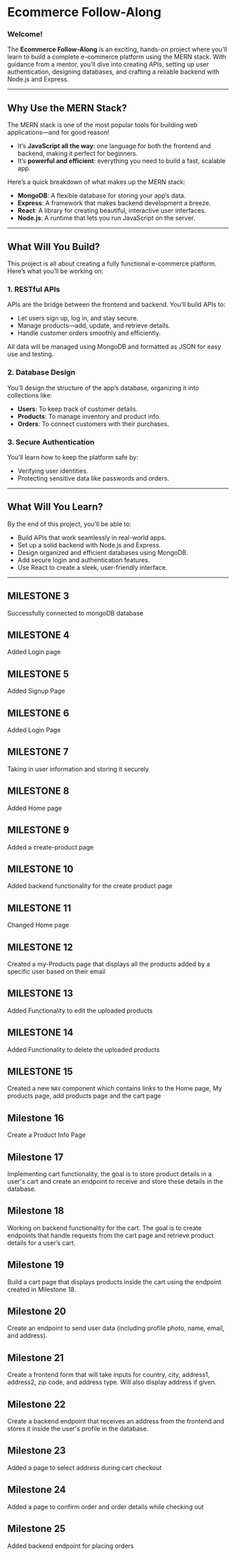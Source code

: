 

# **Ecommerce Follow-Along**

### **Welcome!**

The **Ecommerce Follow-Along** is an exciting, hands-on project where you’ll learn to build a complete e-commerce platform using the MERN stack. With guidance from a mentor, you’ll dive into creating APIs, setting up user authentication, designing databases, and crafting a reliable backend with Node.js and Express.

---

## **Why Use the MERN Stack?**

The MERN stack is one of the most popular tools for building web applications—and for good reason!  
- It’s **JavaScript all the way**: one language for both the frontend and backend, making it perfect for beginners.  
- It’s **powerful and efficient**: everything you need to build a fast, scalable app.  

Here’s a quick breakdown of what makes up the MERN stack:  
- **MongoDB**: A flexible database for storing your app’s data.  
- **Express**: A framework that makes backend development a breeze.  
- **React**: A library for creating beautiful, interactive user interfaces.  
- **Node.js**: A runtime that lets you run JavaScript on the server.

---

## **What Will You Build?**

This project is all about creating a fully functional e-commerce platform. Here’s what you’ll be working on:

### **1. RESTful APIs**
APIs are the bridge between the frontend and backend. You’ll build APIs to:  
- Let users sign up, log in, and stay secure.  
- Manage products—add, update, and retrieve details.  
- Handle customer orders smoothly and efficiently.  

All data will be managed using MongoDB and formatted as JSON for easy use and testing.

### **2. Database Design**
You’ll design the structure of the app’s database, organizing it into collections like:  
- **Users**: To keep track of customer details.  
- **Products**: To manage inventory and product info.  
- **Orders**: To connect customers with their purchases.

### **3. Secure Authentication**
You’ll learn how to keep the platform safe by:  
- Verifying user identities.  
- Protecting sensitive data like passwords and orders.  

---

## **What Will You Learn?**

By the end of this project, you’ll be able to:  
- Build APIs that work seamlessly in real-world apps.  
- Set up a solid backend with Node.js and Express.  
- Design organized and efficient databases using MongoDB.  
- Add secure login and authentication features.  
- Use React to create a sleek, user-friendly interface.

---

## **MILESTONE 3**

Successfully connected to mongoDB database

## **MILESTONE 4**

Added Login page

## **MILESTONE 5**

Added Signup Page

## **MILESTONE 6**

Added Login Page

## **MILESTONE 7**

Taking in user information and storing it securely

## **MILESTONE 8**

Added Home page

## **MILESTONE 9**

Added a create-product page

## **MILESTONE 10**

Added backend functionality for the create product page

## **MILESTONE 11**

Changed Home page

## **MILESTONE 12**

 Created a my-Products page that displays all the products added by a specific user based on their email

## **MILESTONE 13**

Added Functionality to edit the uploaded products

## **MILESTONE 14**

Added Functionality to delete the uploaded products

## **MILESTONE 15**

Created a new ```NAV``` component which contains links to the Home page, My products page, add products page and the cart page

## **Milestone 16**

Create a Product Info Page

## **Milestone 17**

Implementing cart functionality, the goal is to store product details in a user's cart and create an endpoint to receive and store these details in the database.

## **Milestone 18**

Working on backend functionality for the cart. The goal is to create endpoints that handle requests from the cart page and retrieve product details for a user’s cart.

## **Milestone 19**

Build a cart page that displays products inside the cart using the endpoint created in Milestone 18.

## **Milestone 20**

Create an endpoint to send user data (including profile photo, name, email, and address).

## **Milestone 21**

Create a frontend form that will take inputs for country, city, address1, address2, zip code, and address type.
Will also display address if given.

## **Milestone 22**

Create a backend endpoint that receives an address from the frontend and stores it inside the user's profile in the database.

## **Milestone 23**

Added a page to select address during cart checkout

## **Milestone 24**

Added a page to confirm order and order details while checking out

## **Milestone 25**
Added backend endpoint for placing orders
